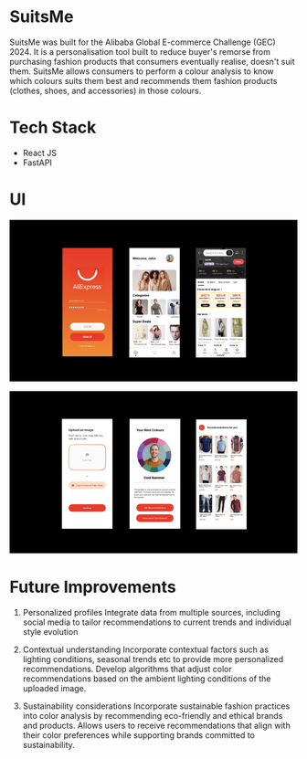 # SuitsMe

SuitsMe was built for the Alibaba Global E-commerce Challenge (GEC) 2024. It is a personalisation tool built to reduce buyer's remorse from purchasing fashion products that consumers eventually realise, doesn't suit them. SuitsMe allows consumers to perform a colour analysis to know which colours suits them best and recommends them fashion products (clothes, shoes, and accessories) in those colours.

# Tech Stack

- React JS
- FastAPI

# UI

![ui 1st page](./imgs/ui1.png)

![ui 2nd page](./imgs/ui2.png)

# Future Improvements
1) Personalized profiles
Integrate data from multiple sources, including social media to tailor recommendations to current trends and individual style evolution

2) Contextual understanding
Incorporate contextual factors such as lighting conditions, seasonal trends etc to provide more personalized recommendations. Develop algorithms that adjust color recommendations based on the ambient lighting conditions of the uploaded image.

3) Sustainability considerations
Incorporate sustainable fashion practices into color analysis by recommending eco-friendly and ethical brands and products. Allows users to receive recommendations that align with their color preferences while supporting brands committed to sustainability.
